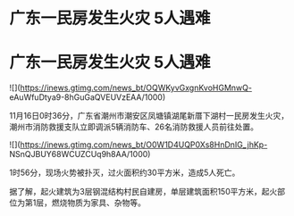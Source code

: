 # 广东一民房发生火灾 5人遇难

# 广东一民房发生火灾 5人遇难

![](https://inews.gtimg.com/news_bt/OQWKyvGxgnKvoHGMnwQ-
eAuWfuDtya9-8hGuGaQVEUVzEAA/1000)

11月16日0时36分，广东省潮州市潮安区凤塘镇湖尾新厝下湖村一民房发生火灾，潮州市消防救援支队立即调派5辆消防车、26名消防救援人员前往处置。

![](https://inews.gtimg.com/news_bt/O0W1D4UQP0Xs8HnDnIG_jhKp-
NSnQJBUY68WCUZCUq9h8AA/1000)

1时56分，现场火势被扑灭，过火面积约30平方米，造成5人死亡。

据了解，起火建筑为3层钢混结构村民自建房，单层建筑面积150平方米，起火部位为第1层，燃烧物质为家具、杂物等。

